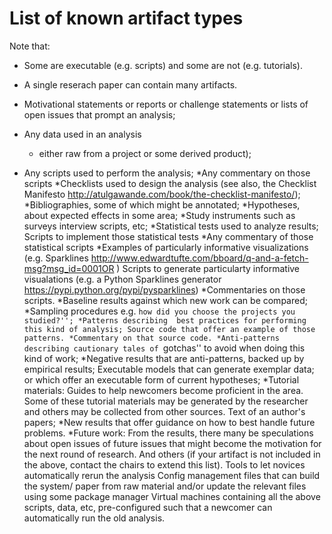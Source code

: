 # List of known artifact types




Note that:

+ Some are executable (e.g. scripts) and some are not (e.g. tutorials).
+ A single reserach paper can contain many artifacts.

+ Motivational statements   or reports or challenge statements or lists of open issues that prompt an analysis;
+ Any  data used in an analysis
    +   either  raw from a project or some derived product);
+ Any scripts  used to perform the analysis;
*Any commentary on those scripts
*Checklists used to design the analysis (see also, the Checklist Manifesto http://atulgawande.com/book/the-checklist-manifesto/);
 *Bibliographies, some of which might be annotated;
 *Hypotheses,  about expected effects in some area;
 *Study instruments  such as surveys interview scripts, etc;
 *Statistical tests used to analyze results;
Scripts to implement those statistical tests
*Any commentary of those statistical scripts
*Examples of particularly informative visualizations (e.g. Sparklines http://www.edwardtufte.com/bboard/q-and-a-fetch-msg?msg_id=0001OR )
Scripts to generate particularty informative visualations (e.g. a Python Sparklines generator https://pypi.python.org/pypi/pysparklines)
*Commentaries on those scripts.
*Baseline results against which new work can be compared;
*Sampling procedures e.g. ``how did you choose the projects you studied?'';
*Patterns describing  best practices for performing this kind of analysis;
Source code that offer an example of those patterns.
*Commentary on that source code.
*Anti-patterns   describing cautionary tales of ``gotchas'' to avoid when doing this kind of work;
*Negative results  that are anti-patterns, backed up by empirical results;
 Executable  models that can generate exemplar data;  or which offer an executable form of current hypotheses;
 *Tutorial materials: Guides to help  newcomers become proficient in the area. Some of these tutorial materials  may be generated by the researcher and others may be collected from other sources.
 Text  of an author's papers;
 *New results   that offer guidance on how to best handle future problems.
 *Future work:  From the results, there many be speculations about open issues of future issues that might become the  motivation  for the next round of research.
And others (if your artifact is not included in the above, contact the chairs to extend this list).
Tools to let novices automatically rerun the analysis
Config management files that can
build the system/ paper from raw material and/or
update the relevant files using some package manager
Virtual machines containing all the above scripts, data, etc, pre-configured such that a newcomer can automatically run the old analysis.
